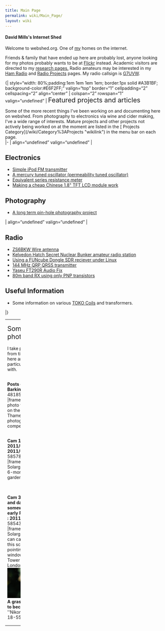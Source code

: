 ```yaml
---
title: Main Page
permalink: wiki/Main_Page/
layout: wiki
---
```


#### David Mills's Internet Shed

Welcome to webshed.org. One of [my](/wiki/About_Me "wikilink") homes on the
internet.

Friends & family that have ended up here are probably lost, anyone
looking for my photos probably wants to be at
[Flickr](http://www.flickr.com/photos/dtl/) instead. Academic visitors
are directed to my [research pages.](/wiki/Research_Interests "wikilink")
Radio amateurs may be interested in my [Ham Radio](/wiki/Ham_Radio "wikilink")
and [Radio Projects](/wiki/Category%3ARadio "wikilink") pages. My radio
callsign is [G7UVW](/wiki/G7UVW "wikilink").  
  
{| style=“width: 80%;padding:1em 1em 1em 1em; border:1px solid \#A3B1BF;
background-color:\#E6F2FF;” valign=“top” border=“1” cellpadding=“2”
cellspacing=“2” align=“center” | colspan=“2” rowspan=“1”
valign=“undefined” | <span style="font-size:16pt">Featured projects and
articles</span>  
  

<div style="text-align: left;">
Some of the more recent things I've been working on and documenting here
on webshed. From photography to electronics via wine and cider making,
I've a wide range of interests. Mature projects and other projects not
actively being worked on at the moment are listed in the [ Projects
Category](/wiki/Category%3AProjects "wikilink") in the menu bar on each
page.  

</div>
|- | align=“undefined” valign=“undefined” |

Electronics
-----------

-   [Simple iPod FM transmitter](/wiki/Simple_iPod_Tx "wikilink")
-   [A mercury tuned oscillator (permeability tuned
    oscillator)](/wiki/Mercury_PTO "wikilink")
-   [Equivalent series resistance meter](/wiki/ESR_meter "wikilink")
-   [Making a cheap Chinese 1.8" TFT LCD module
    work](18tftbreakout "wikilink")  
      

Photography
-----------

-   [A long term pin-hole photography project](/wiki/Solargraphy "wikilink")

| align=“undefined” valign=“undefined” |

Radio
-----

-   [ ZS6BKW Wire antenna](/wiki/ZS6BKW_antenna "wikilink")
-   [ Kelvedon Hatch Secret Nuclear Bunker amateur radio
    station](/wiki/GB0SNB "wikilink")
-   [ Using a FUNcube Dongle SDR reciever under
    Linux](/wiki/FUNcube-Dongle-Linux "wikilink")
-   [144 MHz QRP QRSS transmitter](/wiki/QRSS_2m "wikilink")
-   [ Yaseu FT290R Audio Fix](/wiki/FT290-Audio "wikilink")
-   [ 80m band RX using only PNP transistors](/wiki/PNP-80 "wikilink")  
      

Useful Information
------------------

-   Some information on various [TOKO Coils](/wiki/TOKO_Coils "wikilink") and
    transformers.

|}

<table style="width:10%;">
<colgroup>
<col width="10%" />
</colgroup>
<tbody>
<tr class="odd">
<td><p><span style="font-size:16pt">Some recent photographs</span><br />
<br />
I take photographs from time to time, here are a few I'm particularly pleased with.</p>
<p><br />
<strong>Posts on a pier in Barking</strong><br />
<flickr>481859844|-|frame|center|This photo was runner-up on the 2011 Thames21 photographic competition</flickr></p>
<p><br />
<strong>Cam 1 : 10:54 2011/01/09 : 20:10 2011/06/21</strong><br />
<flickr>5857892496|-|frame|center|A Solargraph taken over 6-months in my garden</flickr></p>
<p><br />
<br />
<strong>Cam 3 : Exact time and date unknown, somewhere around early February 2011 : 2011/06/19</strong> <flickr>5854384908|-|frame|center|Another Solargraph, the beer-can camera recording this scene was pointing out of a window towards Tower Bridge in London.</flickr><br />
<img src="Look-small.jpg" title="fig:" /><br />
<strong>A grasshopper about to become lunch</strong> ''Nikon D50 / Nikon 18-55mm ''</p></td>
</tr>
</tbody>
</table>


